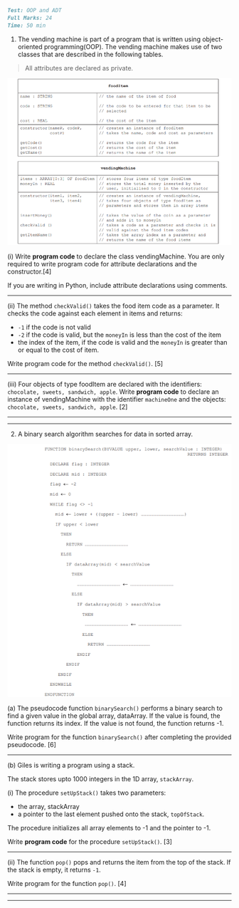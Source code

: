```markdown
Test: OOP and ADT
Full Marks: 24
Time: 50 min
```

1) The vending machine is part of a program that is written using object-oriented programming(OOP). The vending machine makes use of two classes that are described in the following tables.

> All attributes are declared as private.

![vending_machine](vending_machine.png)

(i) Write **program code** to declare the class vendingMachine. You are only required to write program code for attribute declarations and the constructor.[4]

If you are writing in Python, include attribute declarations using comments.

---

(ii) The method `checkValid()` takes the food item code as a parameter. It checks the code against each element in items and returns:
- `-1` if the code is not valid
- `-2` if the code is valid, but the `moneyIn` is less than the cost of the item
- the index of the item, if the code is valid and the `moneyIn` is greater than or equal to the cost of item.

Write program code for the method `checkValid()`. [5]

---

(iii) Four objects of type foodItem are declared with the identifiers:
`chocolate, sweets, sandwich, apple`. Write **program code** to declare an instance of vendingMachine with the identifier `machineOne` and the objects: `chocolate, sweets, sandwich, apple`. [2]

---
---

2) A binary search algorithm searches for data in sorted array.

![binary_search](binary_search.png)

(a) The pseudocode function `binarySearch()` performs a binary search to find a given value in the global array, dataArray. If the value is found, the function returns its index. If the value is not found, the function returns -1.

Write program for the function `binarySearch()` after completing the provided pseudocode. [6]


---

(b) Giles is writing a program using a stack.

The stack stores upto 1000 integers in the 1D array, `stackArray`.

(i) The procedure `setUpStack()` takes two parameters:
- the array, stackArray
- a pointer to the last element pushed onto the stack, `topOfStack`.

The procedure initializes all array elements to -1 and the pointer to -1.

Write **program code** for the procedure `setUpStack()`. [3]

---

(ii) The function `pop()` pops and returns the item from the top of the stack. If the stack is empty, it returns `-1`.

Write program for the function `pop()`. [4]

---
---